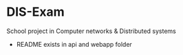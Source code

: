 # DIS-Exam
School project in Computer networks & Distributed systems
- README exists in api and webapp folder
